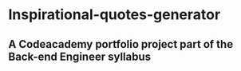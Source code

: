 # Inspirational-quotes-generator
## A Codeacademy portfolio project part of the Back-end Engineer syllabus
